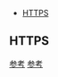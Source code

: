 * [HTTPS](#HTTPS)

## HTTPS
[参考](http://www.cnblogs.com/P_Chou/archive/2010/12/27/https-ssl-certification.html)
[参考](https://www.cnblogs.com/chengdabelief/p/6714052.html)